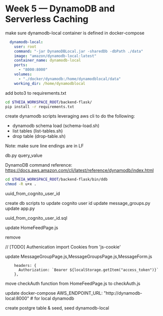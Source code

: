 # Week 5 — DynamoDB and Serverless Caching

make sure dynamodb-local container is defined in docker-compose

```yaml
  dynamodb-local:
    user: root
    command: "-jar DynamoDBLocal.jar -sharedDb -dbPath ./data"
    image: "amazon/dynamodb-local:latest"
    container_name: dynamodb-local
    ports:
      - "8000:8000"
    volumes:
      - "./docker/dynamodb:/home/dynamodblocal/data"
    working_dir: /home/dynamodblocal
```

add boto3 to requirements.txt

```sh
cd $THEIA_WORKSPACE_ROOT/backend-flask/
pip install -r requirements.txt
```

create dynamodb scripts leveraging aws cli to do the following:
- dynamodb schema load (schema-load.sh)
- list tables (list-tables.sh)
- drop table (drop-table.sh)

Note: make sure line endings are in LF

db.py
query_value

DynamoDB command reference: https://docs.aws.amazon.com/cli/latest/reference/dynamodb/index.html

```sh
cd $THEIA_WORKSPACE_ROOT/backend-flask/bin/ddb
chmod -R u+x .
```

uuid_from_cognito_user_id

create db scripts to update cognito user id
update message_groups.py
update app.py

uuid_from_cognito_user_id.sql

update HomeFeedPage.js

remove

// [TODO] Authenication
import Cookies from 'js-cookie'


update MessageGroupPage.js,MessageGroupsPage.js,MessageForm.js

        headers: {
          Authorization: `Bearer ${localStorage.getItem("access_token")}`
        },

move checkAuth function from HomeFeedPage.js to checkAuth.js

update docker-compose
AWS_ENDPOINT_URL: "http://dynamodb-local:8000"  # for local dynamodb

create postgre table & seed, seed dynamodb-local